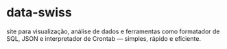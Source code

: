 # data-swiss
site para visualização, análise de dados e ferramentas como formatador de SQL, JSON e interpretador de Crontab — simples, rápido e eficiente.
